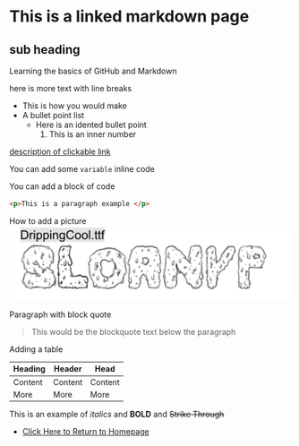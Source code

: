 # This is a linked markdown page
## sub heading 
Learning the basics of GitHub and Markdown

here is more text with line breaks

- This is how you would make 
- A bullet point list
    - Here is an idented bullet point
        1. This is an inner number 

[description of clickable link](http://www.github.com)


You can add some `variable` inline code

You can add a block of code 
```html
<p>This is a paragraph example </p>
```


How to add a picture
![alt text](table7.jpg)

Paragraph with block quote
> This would be the blockquote text below the paragraph

Adding a table

| Heading | Header | Head |
| --- | --- | --- |
| Content | Content | Content |
| More | More | More |

This is an example of *italics* and **BOLD** and ~~Strike Through~~
+ [Click Here to Return to Homepage](README.md)